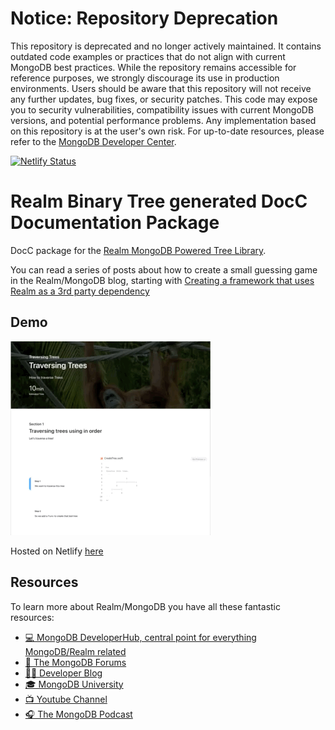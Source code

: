 # Notice: Repository Deprecation
This repository is deprecated and no longer actively maintained. It contains outdated code examples or practices that do not align with current MongoDB best practices. While the repository remains accessible for reference purposes, we strongly discourage its use in production environments.
Users should be aware that this repository will not receive any further updates, bug fixes, or security patches. This code may expose you to security vulnerabilities, compatibility issues with current MongoDB versions, and potential performance problems. Any implementation based on this repository is at the user's own risk.
For up-to-date resources, please refer to the [MongoDB Developer Center](https://mongodb.com/developer).


[![Netlify Status](https://api.netlify.com/api/v1/badges/869f2d2f-8ec9-43c3-8ca5-f523706aa8e4/deploy-status)](https://app.netlify.com/sites/binary-tree-doc/deploys)

# Realm Binary Tree generated DocC Documentation Package 

DocC package for the [Realm MongoDB Powered Tree Library](https://github.com/mongodb-developer/realm-binary-tree).

You can read a series of posts about how to create a small guessing game in the Realm/MongoDB blog, starting with [Creating a framework that uses Realm as a 3rd party dependency](https://www.mongodb.com/developer/how-to/adding-realm-as-dependency-ios-framework/)

## Demo

![Showing the tutorial scrolling](img/tutorial.gif)

Hosted on Netlify [here](https://binary-tree-doc.netlify.app/documentation/)

## Resources

To learn more about Realm/MongoDB you have all these fantastic resources:

- [💻 MongoDB DeveloperHub, central point for everything MongoDB/Realm related](https://www.mongodb.com/developer)
- [💬 The MongoDB Forums](https://www.mongodb.com/community/forums/)
- [👩‍💻 Developer Blog](https://developer.mongodb.com/learn/?content=Articles#main)
- [🎓 MongoDB University](https://university.mongodb.com/)
- [📺 Youtube Channel](https://www.youtube.com/c/MongoDBofficial)
- [🎧 The MongoDB Podcast](https://developer.mongodb.com/learn/?content=Podcasts#main)
